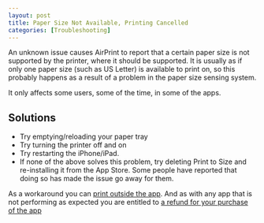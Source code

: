 ```yaml
---
layout: post
title: Paper Size Not Available, Printing Cancelled
categories: [Troubleshooting]
---
```


An unknown issue causes AirPrint to report that a certain paper size is not supported by the printer, where it should be supported. It is usually as if only one paper size (such as US Letter) is available to print on, so this probably happens as a result of a problem in the paper size sensing system.

It only affects some users, some of the time, in some of the apps.

## Solutions

* Try emptying/reloading your paper tray
* Try turning the printer off and on
* Try restarting the iPhone/iPad.
* If none of the above solves this problem, try deleting Print to Size and re-installing it from the App Store. Some people have reported that doing so has made the issue go away for them.

As a workaround you can [print outside the app](/printing-outside-the-app/). And as with any app that is not performing as expected you are entitled to [a refund for your purchase of the app](/refund)


